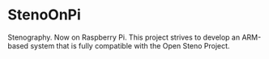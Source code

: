 # StenoOnPi
Stenography. Now on Raspberry Pi. This project strives to develop an ARM-based system that is fully compatible with the Open Steno Project.
